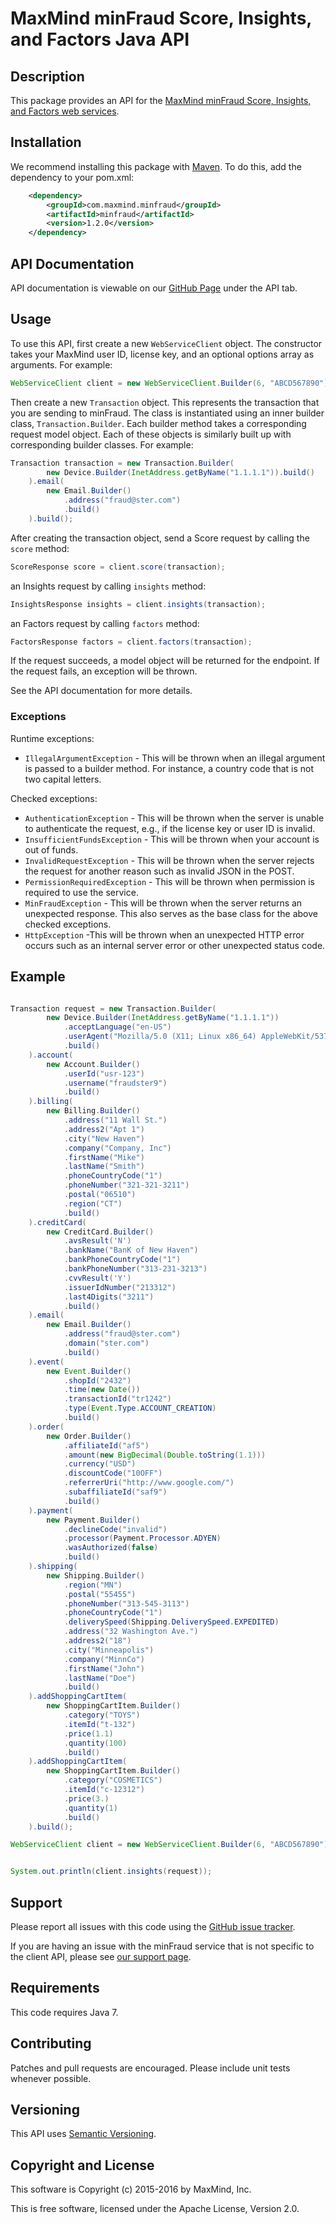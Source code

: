 # MaxMind minFraud Score, Insights, and Factors Java API

## Description ##

This package provides an API for the [MaxMind minFraud Score, Insights, and
Factors web services](https://dev.maxmind.com/minfraud/).

## Installation ##

We recommend installing this package with [Maven](http://maven.apache.org/).
To do this, add the dependency to your pom.xml:

```xml
    <dependency>
        <groupId>com.maxmind.minfraud</groupId>
        <artifactId>minfraud</artifactId>
        <version>1.2.0</version>
    </dependency>
```

## API Documentation ##

API documentation is viewable on our [GitHub
Page](http://maxmind.github.io/minfraud-api-java/) under the API tab.

## Usage ##

To use this API, first create a new `WebServiceClient` object. The constructor
takes your MaxMind user ID, license key, and an optional options array as
arguments. For example:

```java
WebServiceClient client = new WebServiceClient.Builder(6, "ABCD567890").build();
```

Then create a new `Transaction` object. This represents the transaction that
you are sending to minFraud. The class is instantiated using an inner builder
class, `Transaction.Builder`. Each builder method takes a corresponding
request model object. Each of these objects is similarly built up with
corresponding builder classes. For example:

```java
Transaction transaction = new Transaction.Builder(
        new Device.Builder(InetAddress.getByName("1.1.1.1")).build()
    ).email(
        new Email.Builder()
            .address("fraud@ster.com")
            .build()
    ).build();
```

After creating the transaction object, send a Score request by calling the
`score` method:

```java
ScoreResponse score = client.score(transaction);
```

an Insights request by calling `insights` method:

```java
InsightsResponse insights = client.insights(transaction);
```

an Factors request by calling `factors` method:

```java
FactorsResponse factors = client.factors(transaction);
```

If the request succeeds, a model object will be returned for the endpoint.
If the request fails, an exception will be thrown.

See the API documentation for more details.

### Exceptions ###

Runtime exceptions:

* `IllegalArgumentException` - This will be thrown when an illegal argument
  is passed to a builder method. For instance, a country code that is not
  two capital letters.

Checked exceptions:

* `AuthenticationException` - This will be thrown when the server is unable to
  authenticate the request, e.g., if the license key or user ID is invalid.
* `InsufficientFundsException` - This will be thrown when your account is out of
  funds.
* `InvalidRequestException` - This will be thrown when the server rejects the
  request for another reason such as invalid JSON in the POST.
* `PermissionRequiredException` - This will be thrown when permission is
  required to use the service.
* `MinFraudException` - This will be thrown when the server returns an
  unexpected response. This also serves as the base class for the above
  checked exceptions.
* `HttpException` -This will be thrown when an unexpected HTTP error
  occurs such as an internal server error or other unexpected status code.

## Example

```java

Transaction request = new Transaction.Builder(
        new Device.Builder(InetAddress.getByName("1.1.1.1"))
            .acceptLanguage("en-US")
            .userAgent("Mozilla/5.0 (X11; Linux x86_64) AppleWebKit/537.36 (KHTML, like Gecko) Chrome/42.0.2311.90 Safari/537.36")
            .build()
    ).account(
        new Account.Builder()
            .userId("usr-123")
            .username("fraudster9")
            .build()
    ).billing(
        new Billing.Builder()
            .address("11 Wall St.")
            .address2("Apt 1")
            .city("New Haven")
            .company("Company, Inc")
            .firstName("Mike")
            .lastName("Smith")
            .phoneCountryCode("1")
            .phoneNumber("321-321-3211")
            .postal("06510")
            .region("CT")
            .build()
    ).creditCard(
        new CreditCard.Builder()
            .avsResult('N')
            .bankName("BanK of New Haven")
            .bankPhoneCountryCode("1")
            .bankPhoneNumber("313-231-3213")
            .cvvResult('Y')
            .issuerIdNumber("213312")
            .last4Digits("3211")
            .build()
    ).email(
        new Email.Builder()
            .address("fraud@ster.com")
            .domain("ster.com")
            .build()
    ).event(
        new Event.Builder()
            .shopId("2432")
            .time(new Date())
            .transactionId("tr1242")
            .type(Event.Type.ACCOUNT_CREATION)
            .build()
    ).order(
        new Order.Builder()
            .affiliateId("af5")
            .amount(new BigDecimal(Double.toString(1.1)))
            .currency("USD")
            .discountCode("10OFF")
            .referrerUri("http://www.google.com/")
            .subaffiliateId("saf9")
            .build()
    ).payment(
        new Payment.Builder()
            .declineCode("invalid")
            .processor(Payment.Processor.ADYEN)
            .wasAuthorized(false)
            .build()
    ).shipping(
        new Shipping.Builder()
            .region("MN")
            .postal("55455")
            .phoneNumber("313-545-3113")
            .phoneCountryCode("1")
            .deliverySpeed(Shipping.DeliverySpeed.EXPEDITED)
            .address("32 Washington Ave.")
            .address2("18")
            .city("Minneapolis")
            .company("MinnCo")
            .firstName("John")
            .lastName("Doe")
            .build()
    ).addShoppingCartItem(
        new ShoppingCartItem.Builder()
            .category("TOYS")
            .itemId("t-132")
            .price(1.1)
            .quantity(100)
            .build()
    ).addShoppingCartItem(
        new ShoppingCartItem.Builder()
            .category("COSMETICS")
            .itemId("c-12312")
            .price(3.)
            .quantity(1)
            .build()
    ).build();

WebServiceClient client = new WebServiceClient.Builder(6, "ABCD567890").build();


System.out.println(client.insights(request));
```

## Support ##

Please report all issues with this code using the
[GitHub issue tracker](https://github.com/maxmind/minfraud-api-java/issues).

If you are having an issue with the minFraud service that is not specific
to the client API, please see
[our support page](http://www.maxmind.com/en/support).

## Requirements  ##

This code requires Java 7.

## Contributing ##

Patches and pull requests are encouraged. Please include unit tests whenever possible.

## Versioning ##

This API uses [Semantic Versioning](http://semver.org/).

## Copyright and License ##

This software is Copyright (c) 2015-2016 by MaxMind, Inc.

This is free software, licensed under the Apache License, Version 2.0.

